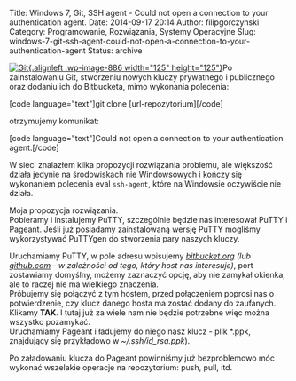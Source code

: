 Title: Windows 7, Git, SSH agent - Could not open a connection to your authentication agent.
Date: 2014-09-17 20:14
Author: filipgorczynski
Category: Programowanie, Rozwiązania, Systemy Operacyjne
Slug: windows-7-git-ssh-agent-could-not-open-a-connection-to-your-authentication-agent
Status: archive

[![Git](http://filipgorczynski.files.wordpress.com/2014/09/gitlogo.png?w=150){.alignleft .wp-image-886 width="125" height="125"}](https://filipgorczynski.files.wordpress.com/2014/09/gitlogo.png)Po zainstalowaniu Git, stworzeniu nowych kluczy prywatnego i publicznego oraz dodaniu ich do Bitbucketa, mimo wykonania polecenia:

\[code language="text"\]git clone \[url-repozytorium\]\[/code\]

otrzymujemy komunikat:

\[code language="text"\]Could not open a connection to your authentication agent.\[/code\]

W sieci znalazłem kilka propozycji rozwiązania problemu, ale większość działa jedynie na środowiskach nie Windowsowych i kończy się wykonaniem polecenia eval `ssh-agent`, które na Windowsie oczywiście nie działa.

Moja propozycja rozwiązania.  
Pobieramy i instalujemy PuTTY, szczególnie będzie nas interesował PuTTY i Pageant. Jeśli już posiadamy zainstalowaną wersję PuTTY mogliśmy wykorzystywać PuTTYgen do stworzenia pary naszych kluczy.

Uruchamiamy PuTTY, w pole adresu wpisujemy *[bitbucket.org](http://bitbucket.org/) (*lub [*github.com*](http://github.com/) - w zależności od tego, który host nas interesuje*)*, port zostawiamy domyślny, możemy zaznaczyć opcję, aby nie zamykał okienka, ale to raczej nie ma wielkiego znaczenia.  
Próbujemy się połączyć z tym hostem, przed połączeniem poprosi nas o potwierdzenie, czy klucz danego hosta ma zostać dodany do zaufanych. Klikamy **TAK**. I tutaj już za wiele nam nie będzie potrzebne więc można wszystko pozamykać.  
Uruchamiamy Pageant i ładujemy do niego nasz klucz - plik \*.ppk, znajdujący się przykładowo w *\~/.ssh/id\_rsa.ppk*).

Po załadowaniu klucza do Pageant powinniśmy już bezproblemowo móc wykonać wszelakie operacje na repozytorium: push, pull, itd.
